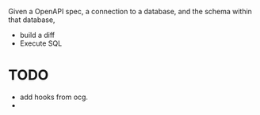 Given a OpenAPI spec, a connection to a database, and the schema within that database, 
- build a diff
- Execute SQL

# TODO

- add hooks from ocg.
- 